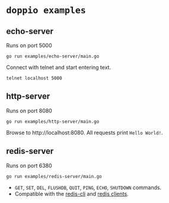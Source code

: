 # `doppio examples`

## echo-server

Runs on port 5000

```
go run examples/echo-server/main.go
```

Connect with telnet and start entering text.

```
telnet localhost 5000
```

## http-server

Runs on port 8080

```
go run examples/http-server/main.go
```

Browse to http://localhost:8080.
All requests print `Hello World!`.

## redis-server

Runs on port 6380

```
go run examples/redis-server/main.go
```

- `GET`, `SET`, `DEL`, `FLUSHDB`, `QUIT`, `PING`, `ECHO`, `SHUTDOWN` commands.  
- Compatible with the [redis-cli](https://redis.io/topics/rediscli) and [redis clients](https://redis.io/clients).
